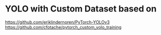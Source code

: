 # YOLO with Custom Dataset based on 

https://github.com/eriklindernoren/PyTorch-YOLOv3
https://github.com/cfotache/pytorch_custom_yolo_training